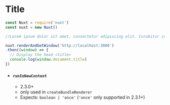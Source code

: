 # Title

```js
const Nuxt = require('nuxt')
const nuxt = new Nuxt()

//Lorem ipsum dolor sit amet, consectetur adipiscing elit. Curabitur congue elit vel nisl euismod, in fermentum tellus convallis. Nam quis ex id augue ornare facilisis in eget mauris. In porta non odio vitae volutpat. Integer hendrerit, ligula at convallis pellentesque, nunc mauris varius nisi, vitae rutrum augue nisl a nunc. Praesent at ornare neque, ac tincidunt nisl. 

nuxt.renderAndGetWindow('http://localhost:3000')
.then((window) => {
  // Display the head <title>
  console.log(window.document.title)
})
```

- #### `runInNewContext`

  - 2.3.0+
  - only used in `createBundleRenderer`
  - Expects: `boolean | 'once'` (`'once'` only supported in 2.3.1+)
